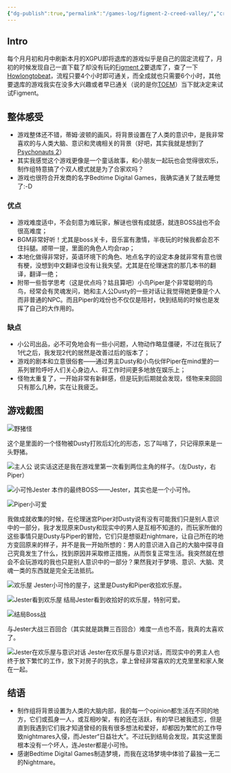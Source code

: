 ```yaml
---
{"dg-publish":true,"permalink":"/games-log/figment-2-creed-valley/","created":"2024-07-15T17:10:23.000+08:00"}
---
```


## Intro

每个月月初和月中刷新本月的XGPU即将退库的游戏似乎是自己的固定流程了，月初的时候发现自己一直下载了却没有玩的[Figment 2](https://store.steampowered.com/app/1085220/Figment_2_Creed_Valley/)要退库了，查了一下[Howlongtobeat](https://howlongtobeat.com/game/99345)，流程只要4个小时即可通关，而全成就也只需要6个小时，其他要退库的游戏我实在没多大兴趣或者早已通关（说的是你[TOEM](https://store.steampowered.com/app/1307580/TOEM_A_Photo_Adventure/)）当下就决定来试试Figment。

## 整体感受

- 游戏整体还不错，蒂姆·波顿的画风，将背景设置在了人类的意识中，是我非常喜欢的与人类大脑、意识和灵魂相关的背景（好吧，其实我就是想到了[Psychonauts 2](https://store.steampowered.com/app/607080/Psychonauts_2/)）
- 其实我感觉这个游戏更像是一个童话故事，和小朋友一起玩也会觉得很欢乐，制作组特意搞了个双人模式就是为了合家欢吗？
- 游戏也很符合开发商的名字Bedtime Digital Games，我确实通关了就去睡觉了:-D

### 优点

- 游戏难度适中，不会刻意为难玩家，解谜也很有成就感，就连BOSS战也不会很高难度；
- BGM非常好听！尤其是boss关卡，音乐富有激情，半夜玩的时候我都会忍不住抖腿。顺带一提，里面的角色人均会rap；
- 本地化做得非常好，英语环境下的角色、地点名字的设定本身就非常有意也很有梗，没想到中文翻译也没有让我失望。尤其是在伦理迷宫的那几本书的翻译，翻译一绝；
- 附带一些哲学思考（这是优点吗？姑且算吧）小鸟Piper是个非常聪明的鸟鸟，经常会有灵魂发问，她和主人公Dusty的一些对话让我觉得她更像是个人而非普通的NPC。而且Piper的戏份也不仅仅是陪衬，快到结局的时候也是发挥了自己的大作用的。

### 缺点

- 小公司出品，必不可免地会有一些小问题，人物动作略显僵硬，不过在我玩了1代之后，我发现2代的居然是改善过后的版本了；
- 游戏的剧本和立意很俗套——通过男主Dusty和小鸟伙伴Piper在mind里的一系列冒险呼吁人们关心身边人、将工作时间更多地放在娱乐上；
- 怪物太重复了，一开始非常有新鲜感，但是玩到后期就会发现，怪物来来回回只有那么几种，实在让我疲乏。

## 游戏截图

![野猪怪 ](https://res.cloudinary.com/dytqos6vx/image/upload/f_auto/v1721041431/obsidian/bur9wioahibwfamzubte.png)

这个是里面的一个怪物被Dusty打败后幻化的形态，忘了叫啥了，只记得原来是一头野猪。

![主人公](https://res.cloudinary.com/dytqos6vx/image/upload/f_auto/v1721059375/obsidian/fmxbujk3mgcqz0bvkja8.png)
说实话这还是我在游戏里第一次看到两位主角的样子。（左Dusty，右Piper）

![小可怜Jester](https://res.cloudinary.com/dytqos6vx/image/upload/f_auto/v1721059411/obsidian/chk5lsgxt7sus1v2ovxx.png)
本作的最终BOSS——Jester，其实也是一个小可怜。

![Piper小可爱](https://res.cloudinary.com/dytqos6vx/image/upload/f_auto/v1721041970/obsidian/fzstpfdhbtjyp60r7f5u.jpg)

我做成就收集的时候，在伦理迷宫Piper对Dusty说有没有可能我们只是别人意识中的一部分，我才发现原来Dusty和现实中的男人是互相不知道的，而玩家所做的这些事情只是Dusty与Piper的冒险，它们只是想驱赶nightmare，让自己所在的地方变回原来的样子，并不是我一开始所想的：男人的意识进入自己的大脑中探寻自己究竟发生了什么，找到原因并采取修正措施，从而恢复正常生活。我突然就在想会不会玩游戏的我也只是别人意识中的一部分？果然我对于梦境、意识、大脑、灵魂一类的东西就是完全无法抵抗。

![欢乐屋](https://res.cloudinary.com/dytqos6vx/image/upload/f_auto/v1721041733/obsidian/i4ilgsmfoehj4hrqzycs.png)
Jester小可怜的屋子，这里是Dusty和Piper收拾欢乐屋。

![Jester看到欢乐屋](https://res.cloudinary.com/dytqos6vx/image/upload/f_auto/v1721041792/obsidian/ofxqxhae6woxmtqbobwr.png)
结局Jester看到收拾好的欢乐屋，特别可爱。

![结局Boss战](https://res.cloudinary.com/dytqos6vx/image/upload/f_auto/v1721041916/obsidian/b7pw8lozjnmxfjifsnio.png)

与Jester大战三百回合（其实就是跳舞三百回合）难度一点也不高，我真的太喜欢了。

![Jester在欢乐屋与意识对话](https://res.cloudinary.com/dytqos6vx/image/upload/f_auto/v1721042061/obsidian/fx49ly3usc1abjbj0tys.png)
Jester在欢乐屋与意识对话，而现实中的男主人也终于放下繁忙的工作，放下对房子的执念，拿上曾经非常喜欢的尤克里里和家人聚在一起。

## 结语

- 制作组将背景设置为人类的大脑内部，我的每一个opinion都生活在不同的地方，它们或孤身一人，或互相吵架，有的还在活跃，有的早已被我遗忘，但是直到我遇到它们我才知道曾经的我有很多想法和爱好，却都因为繁忙的工作导致nightmares入侵，而Jester“日益壮大”。不过玩到结局会发现，其实这里面根本没有一个坏人，连Jester都是小可怜。
- 感谢Bedtime Digital Games制造梦境，而我在这场梦境中体验了最独一无二的Nightmare。